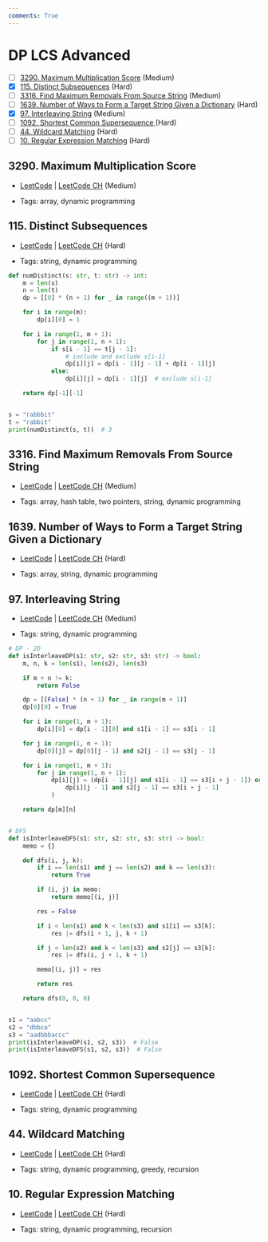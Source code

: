 ```yaml
---
comments: True
---
```


# DP LCS Advanced

- [ ] [3290. Maximum Multiplication Score](https://leetcode.cn/problems/maximum-multiplication-score/) (Medium)
- [x] [115. Distinct Subsequences](https://leetcode.cn/problems/distinct-subsequences/) (Hard)
- [ ] [3316. Find Maximum Removals From Source String](https://leetcode.cn/problems/find-maximum-removals-from-source-string/) (Medium)
- [ ] [1639. Number of Ways to Form a Target String Given a Dictionary](https://leetcode.cn/problems/number-of-ways-to-form-a-target-string-given-a-dictionary/) (Hard)
- [x] [97. Interleaving String](https://leetcode.cn/problems/interleaving-string/) (Medium)
- [ ] [1092. Shortest Common Supersequence ](https://leetcode.cn/problems/shortest-common-supersequence/) (Hard)
- [ ] [44. Wildcard Matching](https://leetcode.cn/problems/wildcard-matching/) (Hard)
- [ ] [10. Regular Expression Matching](https://leetcode.cn/problems/regular-expression-matching/) (Hard)

## 3290. Maximum Multiplication Score

-   [LeetCode](https://leetcode.com/problems/maximum-multiplication-score/) | [LeetCode CH](https://leetcode.cn/problems/maximum-multiplication-score/) (Medium)

-   Tags: array, dynamic programming

## 115. Distinct Subsequences

-   [LeetCode](https://leetcode.com/problems/distinct-subsequences/) | [LeetCode CH](https://leetcode.cn/problems/distinct-subsequences/) (Hard)

-   Tags: string, dynamic programming

```python title="115. Distinct Subsequences - Python Solution"
def numDistinct(s: str, t: str) -> int:
    m = len(s)
    n = len(t)
    dp = [[0] * (n + 1) for _ in range((m + 1))]

    for i in range(m):
        dp[i][0] = 1

    for i in range(1, m + 1):
        for j in range(1, n + 1):
            if s[i - 1] == t[j - 1]:
                # include and exclude s[i-1]
                dp[i][j] = dp[i - 1][j - 1] + dp[i - 1][j]
            else:
                dp[i][j] = dp[i - 1][j]  # exclude s[i-1]

    return dp[-1][-1]


s = "rabbbit"
t = "rabbit"
print(numDistinct(s, t))  # 3

```

## 3316. Find Maximum Removals From Source String

-   [LeetCode](https://leetcode.com/problems/find-maximum-removals-from-source-string/) | [LeetCode CH](https://leetcode.cn/problems/find-maximum-removals-from-source-string/) (Medium)

-   Tags: array, hash table, two pointers, string, dynamic programming

## 1639. Number of Ways to Form a Target String Given a Dictionary

-   [LeetCode](https://leetcode.com/problems/number-of-ways-to-form-a-target-string-given-a-dictionary/) | [LeetCode CH](https://leetcode.cn/problems/number-of-ways-to-form-a-target-string-given-a-dictionary/) (Hard)

-   Tags: array, string, dynamic programming

## 97. Interleaving String

-   [LeetCode](https://leetcode.com/problems/interleaving-string/) | [LeetCode CH](https://leetcode.cn/problems/interleaving-string/) (Medium)

-   Tags: string, dynamic programming

```python title="97. Interleaving String - Python Solution"
# DP - 2D
def isInterleaveDP(s1: str, s2: str, s3: str) -> bool:
    m, n, k = len(s1), len(s2), len(s3)

    if m + n != k:
        return False

    dp = [[False] * (n + 1) for _ in range(m + 1)]
    dp[0][0] = True

    for i in range(1, m + 1):
        dp[i][0] = dp[i - 1][0] and s1[i - 1] == s3[i - 1]

    for j in range(1, n + 1):
        dp[0][j] = dp[0][j - 1] and s2[j - 1] == s3[j - 1]

    for i in range(1, m + 1):
        for j in range(1, n + 1):
            dp[i][j] = (dp[i - 1][j] and s1[i - 1] == s3[i + j - 1]) or (
                dp[i][j - 1] and s2[j - 1] == s3[i + j - 1]
            )

    return dp[m][n]


# DFS
def isInterleaveDFS(s1: str, s2: str, s3: str) -> bool:
    memo = {}

    def dfs(i, j, k):
        if i == len(s1) and j == len(s2) and k == len(s3):
            return True

        if (i, j) in memo:
            return memo[(i, j)]

        res = False

        if i < len(s1) and k < len(s3) and s1[i] == s3[k]:
            res |= dfs(i + 1, j, k + 1)

        if j < len(s2) and k < len(s3) and s2[j] == s3[k]:
            res |= dfs(i, j + 1, k + 1)

        memo[(i, j)] = res

        return res

    return dfs(0, 0, 0)


s1 = "aabcc"
s2 = "dbbca"
s3 = "aadbbbaccc"
print(isInterleaveDP(s1, s2, s3))  # False
print(isInterleaveDFS(s1, s2, s3))  # False

```

## 1092. Shortest Common Supersequence

-   [LeetCode](https://leetcode.com/problems/shortest-common-supersequence/) | [LeetCode CH](https://leetcode.cn/problems/shortest-common-supersequence/) (Hard)

-   Tags: string, dynamic programming

## 44. Wildcard Matching

-   [LeetCode](https://leetcode.com/problems/wildcard-matching/) | [LeetCode CH](https://leetcode.cn/problems/wildcard-matching/) (Hard)

-   Tags: string, dynamic programming, greedy, recursion

## 10. Regular Expression Matching

-   [LeetCode](https://leetcode.com/problems/regular-expression-matching/) | [LeetCode CH](https://leetcode.cn/problems/regular-expression-matching/) (Hard)

-   Tags: string, dynamic programming, recursion
